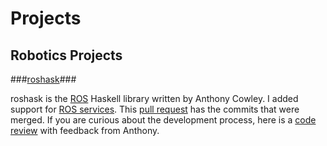 # Projects #
<!-- TODO: add links to sub-lists -->
## Robotics Projects ##

###[roshask](https://github.com/acowley/roshask)###

roshask is the [ROS](http://www.ros.org) Haskell library written by Anthony Cowley. I added support for [ROS services](http://wiki.ros.org/Services). This [pull request](https://github.com/acowley/roshask/pull/24) has the commits that were merged. If you are curious about the development process, here is a [code review](https://github.com/acowley/roshask/pull/22) with feedback from Anthony.
